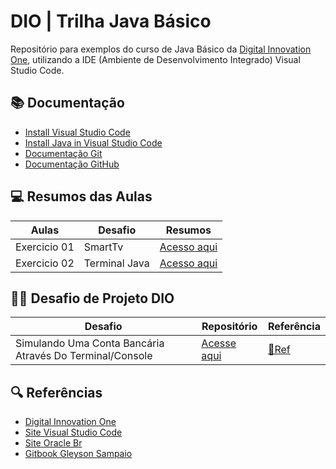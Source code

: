 # DIO | Trilha Java Básico

Repositório para exemplos do curso de Java Básico da [Digital Innovation One](https://www.dio.me/), utilizando a IDE (Ambiente de Desenvolvimento Integrado) Visual Studio Code.

## 📚 Documentação
- [Install Visual Studio Code](https://code.visualstudio.com/)
- [Install Java in Visual Studio Code](https://code.visualstudio.com/docs/languages/java)
- [Documentação Git](https://www.git-scm.com/doc)
- [Documentação GitHub](https://docs.github.com/)

## 💻 Resumos das Aulas

| Aulas | Desafio| Resumos |
|-------|---------|---------|
|Exercicio 01|SmartTv | [Acesso aqui](https://github.com/otavioHFNS/dio-trilha-java-basico/tree/main/SISTEMA-SMAR-TV)|
|Exercicio 02|Terminal Java | [Acesso aqui](https://github.com/otavioHFNS/dio-trilha-java-basico/tree/main/Terminal-java)|

## 👨‍💻 Desafio de Projeto DIO
|Desafio| Repositório|Referência|
|-------|------------|----------|
|Simulando Uma Conta Bancária Através Do Terminal/Console| [Acesse aqui](https://github.com/otavioHFNS/dio-trilha-java-basico/tree/main/ContaBanco)|[🔗Ref](https://github.com/digitalinnovationone/trilha-java-basico/tree/main/desafios/sintaxe)

## 🔍 Referências 
- [Digital Innovation One](https://www.dio.me/)
- [Site Visual Studio Code](https://code.visualstudio.com/)
- [Site Oracle Br](https://www.oracle.com/br/java/)
- [Gitbook Gleyson Sampaio](https://glysns.gitbook.io/java-basico/)
